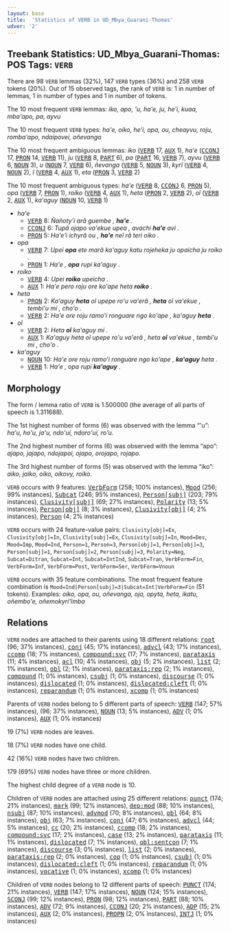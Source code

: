 ```yaml
---
layout: base
title:  'Statistics of VERB in UD_Mbya_Guarani-Thomas'
udver: '2'
---
```


## Treebank Statistics: UD_Mbya_Guarani-Thomas: POS Tags: `VERB`

There are 98 `VERB` lemmas (32%), 147 `VERB` types (36%) and 258 `VERB` tokens (20%).
Out of 15 observed tags, the rank of `VERB` is: 1 in number of lemmas, 1 in number of types and 1 in number of tokens.

The 10 most frequent `VERB` lemmas: <em>iko, apo, 'u, ha'e, ju, he'i, kuaa, mba'apo, pa, ayvu</em>

The 10 most frequent `VERB` types:  <em>ha'e, oiko, he'i, opa, ou, cheayvu, roju, romba'apo, ndaipovei, oñevanga</em>

The 10 most frequent ambiguous lemmas: <em>iko</em> (<tt><a href="gun_thomas-pos-VERB.html">VERB</a></tt> 17, <tt><a href="gun_thomas-pos-AUX.html">AUX</a></tt> 1), <em>ha'e</em> (<tt><a href="gun_thomas-pos-CCONJ.html">CCONJ</a></tt> 17, <tt><a href="gun_thomas-pos-PRON.html">PRON</a></tt> 14, <tt><a href="gun_thomas-pos-VERB.html">VERB</a></tt> 11), <em>ju</em> (<tt><a href="gun_thomas-pos-VERB.html">VERB</a></tt> 8, <tt><a href="gun_thomas-pos-PART.html">PART</a></tt> 6), <em>pa</em> (<tt><a href="gun_thomas-pos-PART.html">PART</a></tt> 16, <tt><a href="gun_thomas-pos-VERB.html">VERB</a></tt> 7), <em>ayvu</em> (<tt><a href="gun_thomas-pos-VERB.html">VERB</a></tt> 6, <tt><a href="gun_thomas-pos-NOUN.html">NOUN</a></tt> 3), <em>u</em> (<tt><a href="gun_thomas-pos-NOUN.html">NOUN</a></tt> 7, <tt><a href="gun_thomas-pos-VERB.html">VERB</a></tt> 6), <em>ñevanga</em> (<tt><a href="gun_thomas-pos-VERB.html">VERB</a></tt> 5, <tt><a href="gun_thomas-pos-NOUN.html">NOUN</a></tt> 3), <em>kyrĩ</em> (<tt><a href="gun_thomas-pos-VERB.html">VERB</a></tt> 4, <tt><a href="gun_thomas-pos-NOUN.html">NOUN</a></tt> 2), <em>ĩ</em> (<tt><a href="gun_thomas-pos-VERB.html">VERB</a></tt> 4, <tt><a href="gun_thomas-pos-AUX.html">AUX</a></tt> 1), <em>eta</em> (<tt><a href="gun_thomas-pos-PRON.html">PRON</a></tt> 3, <tt><a href="gun_thomas-pos-VERB.html">VERB</a></tt> 2)

The 10 most frequent ambiguous types:  <em>ha'e</em> (<tt><a href="gun_thomas-pos-VERB.html">VERB</a></tt> 8, <tt><a href="gun_thomas-pos-CCONJ.html">CCONJ</a></tt> 6, <tt><a href="gun_thomas-pos-PRON.html">PRON</a></tt> 5), <em>opa</em> (<tt><a href="gun_thomas-pos-VERB.html">VERB</a></tt> 7, <tt><a href="gun_thomas-pos-PRON.html">PRON</a></tt> 1), <em>roiko</em> (<tt><a href="gun_thomas-pos-VERB.html">VERB</a></tt> 4, <tt><a href="gun_thomas-pos-AUX.html">AUX</a></tt> 1), <em>heta</em> (<tt><a href="gun_thomas-pos-PRON.html">PRON</a></tt> 2, <tt><a href="gun_thomas-pos-VERB.html">VERB</a></tt> 2), <em>oĩ</em> (<tt><a href="gun_thomas-pos-VERB.html">VERB</a></tt> 2, <tt><a href="gun_thomas-pos-AUX.html">AUX</a></tt> 1), <em>ka'aguy</em> (<tt><a href="gun_thomas-pos-NOUN.html">NOUN</a></tt> 10, <tt><a href="gun_thomas-pos-VERB.html">VERB</a></tt> 1)


* <em>ha'e</em>
  * <tt><a href="gun_thomas-pos-VERB.html">VERB</a></tt> 8: <em>Ñañoty'i arã guembe , <b>ha'e</b> .</em>
  * <tt><a href="gun_thomas-pos-CCONJ.html">CCONJ</a></tt> 6: <em>Tupã ojapo va'ekue upea , avachi <b>ha'e</b> avi .</em>
  * <tt><a href="gun_thomas-pos-PRON.html">PRON</a></tt> 5: <em>Ha'e'i ichyrã ou , <b>ha'e</b> neĩ rã teri oiko .</em>
* <em>opa</em>
  * <tt><a href="gun_thomas-pos-VERB.html">VERB</a></tt> 7: <em>Upei <b>opa</b> ete marã ka'aguy katu rojeheka ju opaicha ju roiko .</em>
  * <tt><a href="gun_thomas-pos-PRON.html">PRON</a></tt> 1: <em>Ha'e , <b>opa</b> rupi ka'aguy .</em>
* <em>roiko</em>
  * <tt><a href="gun_thomas-pos-VERB.html">VERB</a></tt> 4: <em>Upei <b>roiko</b> upeicha .</em>
  * <tt><a href="gun_thomas-pos-AUX.html">AUX</a></tt> 1: <em>Ha'e pero roju ore ko'ape heta <b>roiko</b> .</em>
* <em>heta</em>
  * <tt><a href="gun_thomas-pos-PRON.html">PRON</a></tt> 2: <em>Ka'aguy <b>heta</b> oĩ upepe ro'u va'erã , <b>heta</b> oĩ va'ekue , tembi'u mi , cho'o .</em>
  * <tt><a href="gun_thomas-pos-VERB.html">VERB</a></tt> 2: <em>Ha'e ore roju ramo'i ronguare ngo ko'ape , ka'aguy <b>heta</b> .</em>
* <em>oĩ</em>
  * <tt><a href="gun_thomas-pos-VERB.html">VERB</a></tt> 2: <em>Heta <b>oĩ</b> ka'aguy mi .</em>
  * <tt><a href="gun_thomas-pos-AUX.html">AUX</a></tt> 1: <em>Ka'aguy heta oĩ upepe ro'u va'erã , heta <b>oĩ</b> va'ekue , tembi'u mi , cho'o .</em>
* <em>ka'aguy</em>
  * <tt><a href="gun_thomas-pos-NOUN.html">NOUN</a></tt> 10: <em>Ha'e ore roju ramo'i ronguare ngo ko'ape , <b>ka'aguy</b> heta .</em>
  * <tt><a href="gun_thomas-pos-VERB.html">VERB</a></tt> 1: <em>Ha'e , opa rupi <b>ka'aguy</b> .</em>

## Morphology

The form / lemma ratio of `VERB` is 1.500000 (the average of all parts of speech is 1.311688).

The 1st highest number of forms (6) was observed with the lemma “'u”: <em>ha'u, ho'u, ja'u, ndo'ui, ndoro'ui, ro'u</em>.

The 2nd highest number of forms (6) was observed with the lemma “apo”: <em>ajapo, jajapo, ndojapoi, ojapo, orojapo, rojapo</em>.

The 3rd highest number of forms (5) was observed with the lemma “iko”: <em>aiko, jaiko, oiko, oikovy, roiko</em>.

`VERB` occurs with 9 features: <tt><a href="gun_thomas-feat-VerbForm.html">VerbForm</a></tt> (258; 100% instances), <tt><a href="gun_thomas-feat-Mood.html">Mood</a></tt> (256; 99% instances), <tt><a href="gun_thomas-feat-Subcat.html">Subcat</a></tt> (246; 95% instances), <tt><a href="gun_thomas-feat-Person-subj.html">Person[subj]</a></tt> (203; 79% instances), <tt><a href="gun_thomas-feat-Clusivity-subj.html">Clusivity[subj]</a></tt> (69; 27% instances), <tt><a href="gun_thomas-feat-Polarity.html">Polarity</a></tt> (13; 5% instances), <tt><a href="gun_thomas-feat-Person-obj.html">Person[obj]</a></tt> (8; 3% instances), <tt><a href="gun_thomas-feat-Clusivity-obj.html">Clusivity[obj]</a></tt> (4; 2% instances), <tt><a href="gun_thomas-feat-Person.html">Person</a></tt> (4; 2% instances)

`VERB` occurs with 24 feature-value pairs: `Clusivity[obj]=Ex`, `Clusivity[obj]=In`, `Clusivity[subj]=Ex`, `Clusivity[subj]=In`, `Mood=Des`, `Mood=Imp`, `Mood=Ind`, `Person=1`, `Person=3`, `Person[obj]=1`, `Person[obj]=3`, `Person[subj]=1`, `Person[subj]=2`, `Person[subj]=3`, `Polarity=Neg`, `Subcat=Ditran`, `Subcat=Int`, `Subcat=IntInd`, `Subcat=Tran`, `VerbForm=Fin`, `VerbForm=Inf`, `VerbForm=Post`, `VerbForm=Ser`, `VerbForm=Vnoun`

`VERB` occurs with 35 feature combinations.
The most frequent feature combination is `Mood=Ind|Person[subj]=3|Subcat=Int|VerbForm=Fin` (51 tokens).
Examples: <em>oiko, opa, ou, oñevanga, oja, opyta, heta, ikatu, oñembo'e, oñemokyri'ĩmba</em>


## Relations

`VERB` nodes are attached to their parents using 18 different relations: <tt><a href="gun_thomas-dep-root.html">root</a></tt> (96; 37% instances), <tt><a href="gun_thomas-dep-conj.html">conj</a></tt> (45; 17% instances), <tt><a href="gun_thomas-dep-advcl.html">advcl</a></tt> (43; 17% instances), <tt><a href="gun_thomas-dep-ccomp.html">ccomp</a></tt> (18; 7% instances), <tt><a href="gun_thomas-dep-compound-svc.html">compound:svc</a></tt> (17; 7% instances), <tt><a href="gun_thomas-dep-parataxis.html">parataxis</a></tt> (11; 4% instances), <tt><a href="gun_thomas-dep-acl.html">acl</a></tt> (10; 4% instances), <tt><a href="gun_thomas-dep-obj.html">obj</a></tt> (5; 2% instances), <tt><a href="gun_thomas-dep-list.html">list</a></tt> (2; 1% instances), <tt><a href="gun_thomas-dep-obl.html">obl</a></tt> (2; 1% instances), <tt><a href="gun_thomas-dep-parataxis-rep.html">parataxis:rep</a></tt> (2; 1% instances), <tt><a href="gun_thomas-dep-compound.html">compound</a></tt> (1; 0% instances), <tt><a href="gun_thomas-dep-csubj.html">csubj</a></tt> (1; 0% instances), <tt><a href="gun_thomas-dep-discourse.html">discourse</a></tt> (1; 0% instances), <tt><a href="gun_thomas-dep-dislocated.html">dislocated</a></tt> (1; 0% instances), <tt><a href="gun_thomas-dep-dislocated-cleft.html">dislocated:cleft</a></tt> (1; 0% instances), <tt><a href="gun_thomas-dep-reparandum.html">reparandum</a></tt> (1; 0% instances), <tt><a href="gun_thomas-dep-xcomp.html">xcomp</a></tt> (1; 0% instances)

Parents of `VERB` nodes belong to 5 different parts of speech: <tt><a href="gun_thomas-pos-VERB.html">VERB</a></tt> (147; 57% instances),  (96; 37% instances), <tt><a href="gun_thomas-pos-NOUN.html">NOUN</a></tt> (13; 5% instances), <tt><a href="gun_thomas-pos-ADV.html">ADV</a></tt> (1; 0% instances), <tt><a href="gun_thomas-pos-AUX.html">AUX</a></tt> (1; 0% instances)

19 (7%) `VERB` nodes are leaves.

18 (7%) `VERB` nodes have one child.

42 (16%) `VERB` nodes have two children.

179 (69%) `VERB` nodes have three or more children.

The highest child degree of a `VERB` node is 10.

Children of `VERB` nodes are attached using 25 different relations: <tt><a href="gun_thomas-dep-punct.html">punct</a></tt> (174; 21% instances), <tt><a href="gun_thomas-dep-mark.html">mark</a></tt> (99; 12% instances), <tt><a href="gun_thomas-dep-dep-mod.html">dep:mod</a></tt> (88; 10% instances), <tt><a href="gun_thomas-dep-nsubj.html">nsubj</a></tt> (87; 10% instances), <tt><a href="gun_thomas-dep-advmod.html">advmod</a></tt> (70; 8% instances), <tt><a href="gun_thomas-dep-obl.html">obl</a></tt> (64; 8% instances), <tt><a href="gun_thomas-dep-obj.html">obj</a></tt> (63; 7% instances), <tt><a href="gun_thomas-dep-conj.html">conj</a></tt> (47; 6% instances), <tt><a href="gun_thomas-dep-advcl.html">advcl</a></tt> (44; 5% instances), <tt><a href="gun_thomas-dep-cc.html">cc</a></tt> (20; 2% instances), <tt><a href="gun_thomas-dep-ccomp.html">ccomp</a></tt> (18; 2% instances), <tt><a href="gun_thomas-dep-compound-svc.html">compound:svc</a></tt> (17; 2% instances), <tt><a href="gun_thomas-dep-case.html">case</a></tt> (13; 2% instances), <tt><a href="gun_thomas-dep-parataxis.html">parataxis</a></tt> (11; 1% instances), <tt><a href="gun_thomas-dep-dislocated.html">dislocated</a></tt> (7; 1% instances), <tt><a href="gun_thomas-dep-obl-sentcon.html">obl:sentcon</a></tt> (7; 1% instances), <tt><a href="gun_thomas-dep-discourse.html">discourse</a></tt> (3; 0% instances), <tt><a href="gun_thomas-dep-list.html">list</a></tt> (2; 0% instances), <tt><a href="gun_thomas-dep-parataxis-rep.html">parataxis:rep</a></tt> (2; 0% instances), <tt><a href="gun_thomas-dep-cop.html">cop</a></tt> (1; 0% instances), <tt><a href="gun_thomas-dep-csubj.html">csubj</a></tt> (1; 0% instances), <tt><a href="gun_thomas-dep-dislocated-cleft.html">dislocated:cleft</a></tt> (1; 0% instances), <tt><a href="gun_thomas-dep-reparandum.html">reparandum</a></tt> (1; 0% instances), <tt><a href="gun_thomas-dep-vocative.html">vocative</a></tt> (1; 0% instances), <tt><a href="gun_thomas-dep-xcomp.html">xcomp</a></tt> (1; 0% instances)

Children of `VERB` nodes belong to 12 different parts of speech: <tt><a href="gun_thomas-pos-PUNCT.html">PUNCT</a></tt> (174; 21% instances), <tt><a href="gun_thomas-pos-VERB.html">VERB</a></tt> (147; 17% instances), <tt><a href="gun_thomas-pos-NOUN.html">NOUN</a></tt> (124; 15% instances), <tt><a href="gun_thomas-pos-SCONJ.html">SCONJ</a></tt> (99; 12% instances), <tt><a href="gun_thomas-pos-PRON.html">PRON</a></tt> (98; 12% instances), <tt><a href="gun_thomas-pos-PART.html">PART</a></tt> (88; 10% instances), <tt><a href="gun_thomas-pos-ADV.html">ADV</a></tt> (72; 9% instances), <tt><a href="gun_thomas-pos-CCONJ.html">CCONJ</a></tt> (20; 2% instances), <tt><a href="gun_thomas-pos-ADP.html">ADP</a></tt> (15; 2% instances), <tt><a href="gun_thomas-pos-AUX.html">AUX</a></tt> (2; 0% instances), <tt><a href="gun_thomas-pos-PROPN.html">PROPN</a></tt> (2; 0% instances), <tt><a href="gun_thomas-pos-INTJ.html">INTJ</a></tt> (1; 0% instances)

